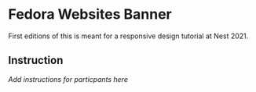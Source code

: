 # Fedora Websites Banner
First editions of this is meant for a responsive design tutorial at Nest 2021.

## Instruction
_Add instructions for particpants here_
